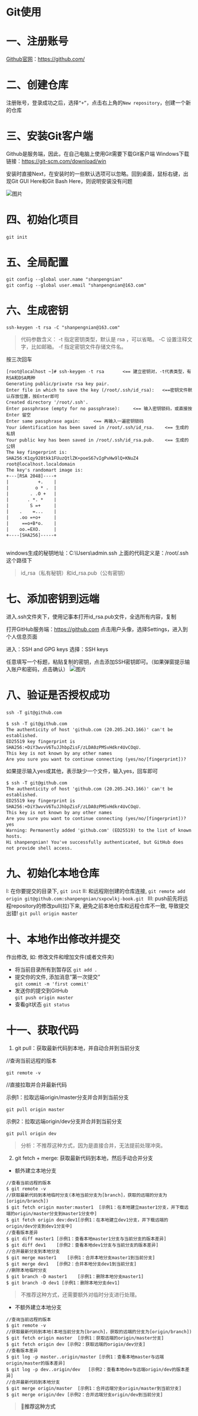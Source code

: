 # Git使用

# 一、注册账号

[Github官网](https://github.com/)：https://github.com/

# 二、创建仓库

注册账号，登录成功之后，选择`“+”`，点击右上角的`New repository`，创建一个新的仓库

# 三、安装Git客户端

Github是服务端，因此，在自己电脑上使用Git需要下载Git客户端
Windows下载链接：https://git-scm.com/download/win

安装时直接Next，在安装时的一些默认选项可以忽略。回到桌面，鼠标右键，出现Git GUI Here和Git Bash Here，则说明安装没有问题


![图片](..\..\assets\images\git\git01.png)

# 四、初始化项目

`git init`

# 五、全局配置

```
git config --global user.name "shanpengnian"
git config --global user.email "shanpengnian@163.com"
```

# 六、生成密钥

```
ssh-keygen -t rsa -C "shanpengnian@163.com"
```

> 代码参数含义：
> -t 指定密钥类型，默认是 rsa ，可以省略。
> -C 设置注释文字，比如邮箱。
> -f 指定密钥文件存储文件名。

按三次回车

```
[root@localhost ~]# ssh-keygen -t rsa       <== 建立密钥对，-t代表类型，有RSA和DSA两种
Generating public/private rsa key pair.
Enter file in which to save the key (/root/.ssh/id_rsa):   <==密钥文件默认存放位置，按Enter即可
Created directory '/root/.ssh'.
Enter passphrase (empty for no passphrase):     <== 输入密钥锁码，或直接按 Enter 留空
Enter same passphrase again:     <== 再输入一遍密钥锁码
Your identification has been saved in /root/.ssh/id_rsa.    <== 生成的私钥
Your public key has been saved in /root/.ssh/id_rsa.pub.    <== 生成的公钥
The key fingerprint is:
SHA256:K1qy928tkk1FUuzQtlZK+poeS67vIgPvHw9lQ+KNuZ4 root@localhost.localdomain
The key's randomart image is:
+---[RSA 2048]----+
|           +.    |
|          o * .  |
|        . .O +   |
|       . *. *    |
|        S =+     |
|    .    =...    |
|    .oo =+o+     |
|     ==o+B*o.    |
|    oo.=EXO.     |
+----[SHA256]-----+


```
windows生成的秘钥地址：C:\Users\admin\.ssh  上面的代码定义是：/root/.ssh 这个路径下

> id_rsa（私有秘钥）和id_rsa.pub（公有密钥）

# 七、添加密钥到远端

进入.ssh文件夹下，使用记事本打开id_rsa.pub文件，全选所有内容，复制

打开GitHub服务端：https://github.com
点击用户头像，选择Settings，进入到个人信息页面

进入：SSH and GPG keys  选择：SSH keys

任意填写一个标题，粘贴复制的密钥，点击添加SSH密钥即可。（如果弹窗提示输入账户和密码，点击确认）
![图片](..\..\assets\images\git\git02.png)

# 八、验证是否授权成功

`ssh -T git@github.com`

```
$ ssh -T git@github.com
The authenticity of host 'github.com (20.205.243.166)' can't be established.
ED25519 key fingerprint is SHA256:+DiY3wvvV6TuJJhbpZisF/zLDA0zPMSvHdkr4UvCOqU.
This key is not known by any other names
Are you sure you want to continue connecting (yes/no/[fingerprint])?

```

如果提示输入yes或其他，表示缺少一个文件，输入yes，回车即可

```
$ ssh -T git@github.com
The authenticity of host 'github.com (20.205.243.166)' can't be established.
ED25519 key fingerprint is SHA256:+DiY3wvvV6TuJJhbpZisF/zLDA0zPMSvHdkr4UvCOqU.
This key is not known by any other names
Are you sure you want to continue connecting (yes/no/[fingerprint])? yes
Warning: Permanently added 'github.com' (ED25519) to the list of known hosts.
Hi shanpengnian! You've successfully authenticated, but GitHub does not provide shell access.

```

# 九、初始化本地仓库

I: 在你要提交的目录下, `git init` 
II: 和远程刚创建的仓库连接, `git remote add origin git@github.com:shanpengnian/sxpcwlkj-book.git `
III: push前先将远程repository的修改pull(拉)下来, 避免之前本地仓库和远程仓库不一致, 导致提交出错! `git pull origin master` 

# 十、本地作出修改并提交

作出修改, 如: 修改文件和增加文件(或者文件夹)
+ 将当前目录所有到暂存区
 `git add .`
+ 提交你的文件, 添加消息”第一次提交”  
` git commit -m 'first commit' `
+ 发送你的提交到GitHub  
`git push origin master`
+ 查看git状态 
`git status`

# 十一、获取代码

1. git pull：获取最新代码到本地，并自动合并到当前分支


//查询当前远程的版本

`git remote -v`

//直接拉取并合并最新代码

示例1：拉取远端origin/master分支并合并到当前分支

`git pull origin master`

示例2：拉取远端origin/dev分支并合并到当前分支

`git pull origin dev`


> 分析：不推荐这种方式，因为是直接合并，无法提前处理冲突。


2. git fetch + merge: 获取最新代码到本地，然后手动合并分支

+ 额外建立本地分支

```
//查看当前远程的版本
$ git remote -v 
//获取最新代码到本地临时分支(本地当前分支为[branch]，获取的远端的分支为[origin/branch])
$ git fetch origin master:master1  [示例1：在本地建立master1分支，并下载远端的origin/master分支到master1分支中]
$ git fetch origin dev:dev1[示例1：在本地建立dev1分支，并下载远端的origin/dev分支到dev1分支中]
//查看版本差异
$ git diff master1 [示例1：查看本地master1分支与当前分支的版本差异]
$ git diff dev1    [示例2：查看本地dev1分支与当前分支的版本差异]
//合并最新分支到本地分支
$ git merge master1    [示例1：合并本地分支master1到当前分支]
$ git merge dev1   [示例2：合并本地分支dev1到当前分支]
//删除本地临时分支
$ git branch -D master1    [示例1：删除本地分支master1]
$ git branch -D dev1 [示例1：删除本地分支dev1]
```


> 不推荐这种方式，还需要额外对临时分支进行处理。


+ 不额外建立本地分支

```
//查询当前远程的版本
$ git remote -v
//获取最新代码到本地(本地当前分支为[branch]，获取的远端的分支为[origin/branch])
$ git fetch origin master  [示例1：获取远端的origin/master分支]
$ git fetch origin dev [示例2：获取远端的origin/dev分支]
//查看版本差异
$ git log -p master..origin/master [示例1：查看本地master与远端origin/master的版本差异]
$ git log -p dev..origin/dev   [示例2：查看本地dev与远端origin/dev的版本差异]
//合并最新代码到本地分支
$ git merge origin/master  [示例1：合并远端分支origin/master到当前分支]
$ git merge origin/dev [示例2：合并远端分支origin/dev到当前分支]
```


> 🤞**推荐这种方式**